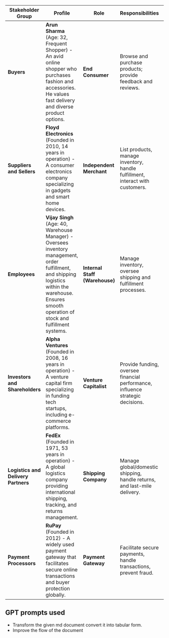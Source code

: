 | **Stakeholder Group**           | **Profile** | **Role**                                  | **Responsibilities**                                                     | **Impact on Platform**                                          | **Qualifications**                                                | **Category**   |
|----------------------------------|-------------|-------------------------------------------|-------------------------------------------------------------------------|-----------------------------------------------------------------|-------------------------------------------------------------------|----------------|
| **Buyers**                    | **Arun Sharma** (Age: 32, Frequent Shopper) - An avid online shopper who purchases fashion and accessories. He values fast delivery and diverse product options. | **End Consumer** | Browse and purchase products; provide feedback and reviews. | Drives sales, brand loyalty, and platform growth. | Digital literacy, online shopping experience. | External       |
| **Suppliers and Sellers**        | **Floyd Electronics** (Founded in 2010, 14 years in operation) - A consumer electronics company specializing in gadgets and smart home devices. | **Independent Merchant** | List products, manage inventory, handle fulfillment, interact with customers. | Contribute to product range, pricing, and platform growth. | Product knowledge, inventory management, customer service. | External       |
| **Employees**                     | **Vijay Singh** (Age: 40, Warehouse Manager) - Oversees inventory management, order fulfillment, and shipping logistics within the warehouse. Ensures smooth operation of stock and fulfillment systems. | **Internal Staff (Warehouse)** | Manage inventory, oversee shipping and fulfillment processes. | Impacts fulfillment accuracy and shipping speed. | Inventory management, attention to detail, logistical skills. | Internal       |
| **Investors and Shareholders**   | **Alpha Ventures** (Founded in 2008, 16 years in operation) - A venture capital firm specializing in funding tech startups, including e-commerce platforms. | **Venture Capitalist** | Provide funding, oversee financial performance, influence strategic decisions. | Influence company strategy, growth, and profitability. | Financial expertise, strategic vision, risk management. | External       |
| **Logistics and Delivery Partners** | **FedEx** (Founded in 1971, 53 years in operation) - A global logistics company providing international shipping, tracking, and returns management. | **Shipping Company** | Manage global/domestic shipping, handle returns, and last-mile delivery. | Affects shipping speed, reliability, and customer experience. | Logistics expertise, global shipping, customer service. | External       |
| **Payment Processors**           | **RuPay** (Founded in 2012) - A widely used payment gateway that facilitates secure online transactions and buyer protection globally. | **Payment Gateway** | Facilitate secure payments, handle transactions, prevent fraud. | Ensure secure financial transactions, affect conversion rates, and build customer trust. | Financial systems knowledge, cybersecurity, compliance standards. | External       |



## GPT prompts used
- Transform the given md document convert it into tabular form.
- Improve the flow of the document
